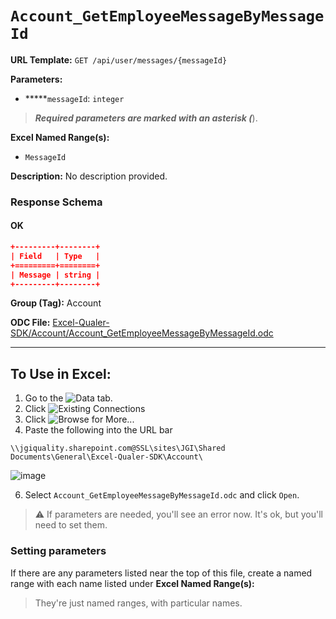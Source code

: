 # `Account_GetEmployeeMessageByMessageId`

**URL Template:**
`GET /api/user/messages/{messageId}`

**Parameters:**
- *****`messageId`: `integer`


> *****Required parameters are marked with an asterisk (*****).

**Excel Named Range(s):**
- `MessageId`


**Description:**
No description provided.

### Response Schema

#### OK
```json
+---------+--------+
| Field   | Type   |
+=========+========+
| Message | string |
+---------+--------+
```

**Group (Tag):**
Account

**ODC File:**
[Excel-Qualer-SDK/Account/Account_GetEmployeeMessageByMessageId.odc](https://github.com/Johnson-Gage-Inspection-Inc/qualer-sdk-odc/blob/main/Excel-Qualer-SDK/Account/Account_GetEmployeeMessageByMessageId.odc)

---

To Use in Excel:
---

1. Go to the ![`Data`](https://github.com/user-attachments/assets/da437a70-57b3-4c5b-bb01-4910ece19ed1)
 tab.
3. Click ![Existing Connections](https://github.com/user-attachments/assets/a2f1ed67-b2e0-4c23-ac90-68c870e60289)
4. Click ![`Browse for More...`](https://github.com/user-attachments/assets/8e698494-6865-41e7-b6fa-043aea81809a)
5. Paste the following into the URL bar
```
\\jgiquality.sharepoint.com@SSL\sites\JGI\Shared Documents\General\Excel-Qualer-SDK\Account\
```

![image](https://github.com/user-attachments/assets/1e1a8d87-0377-446d-aaf5-d78562991db3)

6. Select `Account_GetEmployeeMessageByMessageId.odc` and click `Open`.

> ⚠️ If parameters are needed, you'll see an error now. It's ok, but you'll need to set them.

### Setting parameters
If there are any parameters listed near the top of this file, create a named range with each name listed under **Excel Named Range(s):**
> They're just named ranges, with particular names.
